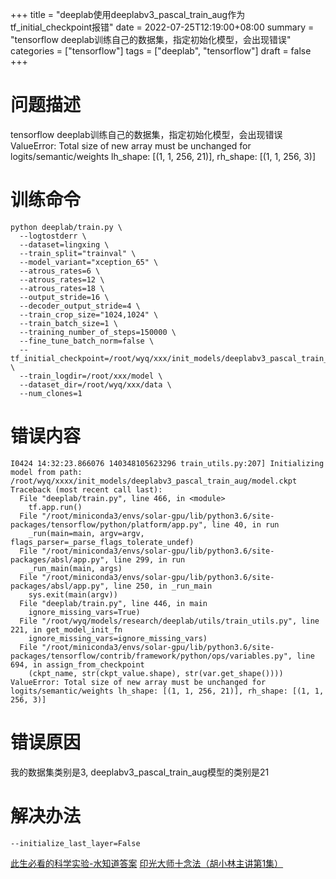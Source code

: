 +++
title = "deeplab使用deeplabv3_pascal_train_aug作为tf_initial_checkpoint报错"
date = 2022-07-25T12:19:00+08:00
summary = "tensorflow deeplab训练自己的数据集，指定初始化模型，会出现错误"
categories = ["tensorflow"]
tags = ["deeplab", "tensorflow"]
draft = false
+++

# 问题描述

tensorflow deeplab训练自己的数据集，指定初始化模型，会出现错误
ValueError: Total size of new array must be unchanged for logits/semantic/weights lh_shape: [(1, 1, 256, 21)], rh_shape: [(1, 1, 256, 3)]

# 训练命令

```
python deeplab/train.py \
  --logtostderr \
  --dataset=lingxing \
  --train_split="trainval" \
  --model_variant="xception_65" \
  --atrous_rates=6 \
  --atrous_rates=12 \
  --atrous_rates=18 \
  --output_stride=16 \
  --decoder_output_stride=4 \
  --train_crop_size="1024,1024" \
  --train_batch_size=1 \
  --training_number_of_steps=150000 \
  --fine_tune_batch_norm=false \
  --tf_initial_checkpoint=/root/wyq/xxx/init_models/deeplabv3_pascal_train_aug/model.ckpt \
  --train_logdir=/root/xxx/model \
  --dataset_dir=/root/wyq/xxx/data \
  --num_clones=1 
```

# 错误内容

```
I0424 14:32:23.866076 140348105623296 train_utils.py:207] Initializing model from path: /root/wyq/xxxx/init_models/deeplabv3_pascal_train_aug/model.ckpt
Traceback (most recent call last):
  File "deeplab/train.py", line 466, in <module>
    tf.app.run()
  File "/root/miniconda3/envs/solar-gpu/lib/python3.6/site-packages/tensorflow/python/platform/app.py", line 40, in run
    _run(main=main, argv=argv, flags_parser=_parse_flags_tolerate_undef)
  File "/root/miniconda3/envs/solar-gpu/lib/python3.6/site-packages/absl/app.py", line 299, in run
    _run_main(main, args)
  File "/root/miniconda3/envs/solar-gpu/lib/python3.6/site-packages/absl/app.py", line 250, in _run_main
    sys.exit(main(argv))
  File "deeplab/train.py", line 446, in main
    ignore_missing_vars=True)
  File "/root/wyq/models/research/deeplab/utils/train_utils.py", line 221, in get_model_init_fn
    ignore_missing_vars=ignore_missing_vars)
  File "/root/miniconda3/envs/solar-gpu/lib/python3.6/site-packages/tensorflow/contrib/framework/python/ops/variables.py", line 694, in assign_from_checkpoint
    (ckpt_name, str(ckpt_value.shape), str(var.get_shape())))
ValueError: Total size of new array must be unchanged for logits/semantic/weights lh_shape: [(1, 1, 256, 21)], rh_shape: [(1, 1, 256, 3)]
```

# 错误原因

我的数据集类别是3, deeplabv3_pascal_train_aug模型的类别是21

# 解决办法

```
--initialize_last_layer=False
```


[此生必看的科学实验-水知道答案](http://v.youku.com/v_show/id_XMjgzMzcwNDk4OA)
[印光大师十念法（胡小林主讲第1集）](http://v.youku.com/v_show/id_XMzUwMzc4NzY4NA)